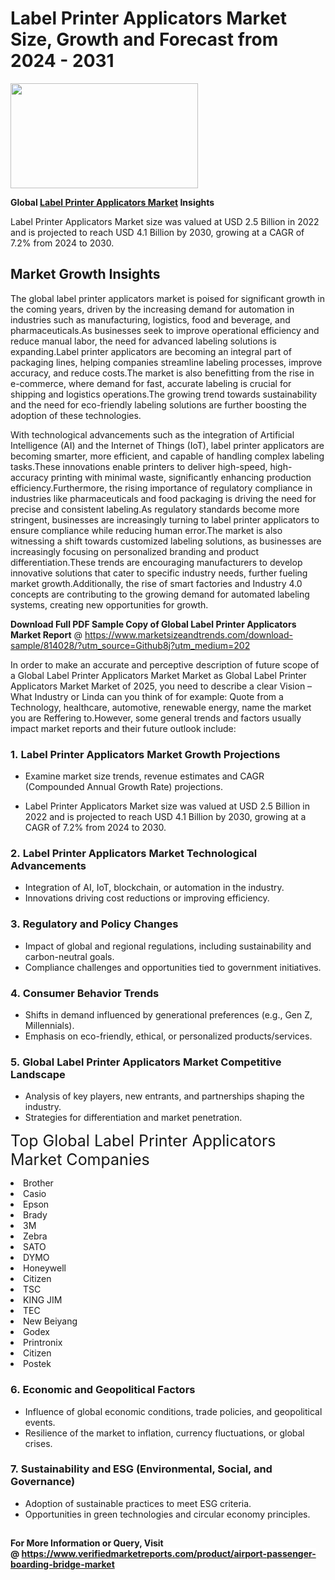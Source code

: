 <H1>Label Printer Applicators Market Size, Growth and Forecast from 2024 - 2031</H1><img class="aligncenter size-medium wp-image-584254" src="https://thirdeyenews.in/wp-content/uploads/2024/09/Global-Market-Research-300x168.jpeg" alt="" width="300" height="168" /><p><strong>Global&nbsp;<a href="https://www.marketsizeandtrends.com/download-sample/814028/?utm_source=Github8j?utm_medium=202">Label Printer Applicators Market</a> Insights</strong></p><p>Label Printer Applicators Market size was valued at USD 2.5 Billion in 2022 and is projected to reach USD 4.1 Billion by 2030, growing at a CAGR of 7.2% from 2024 to 2030.</p><p><h2>Market Growth Insights</h2> <p>The global label printer applicators market is poised for significant growth in the coming years, driven by the increasing demand for automation in industries such as manufacturing, logistics, food and beverage, and pharmaceuticals.As businesses seek to improve operational efficiency and reduce manual labor, the need for advanced labeling solutions is expanding.Label printer applicators are becoming an integral part of packaging lines, helping companies streamline labeling processes, improve accuracy, and reduce costs.The market is also benefitting from the rise in e-commerce, where demand for fast, accurate labeling is crucial for shipping and logistics operations.The growing trend towards sustainability and the need for eco-friendly labeling solutions are further boosting the adoption of these technologies.</p> <p>With technological advancements such as the integration of Artificial Intelligence (AI) and the Internet of Things (IoT), label printer applicators are becoming smarter, more efficient, and capable of handling complex labeling tasks.These innovations enable printers to deliver high-speed, high-accuracy printing with minimal waste, significantly enhancing production efficiency.Furthermore, the rising importance of regulatory compliance in industries like pharmaceuticals and food packaging is driving the need for precise and consistent labeling.As regulatory standards become more stringent, businesses are increasingly turning to label printer applicators to ensure compliance while reducing human error.The market is also witnessing a shift towards customized labeling solutions, as businesses are increasingly focusing on personalized branding and product differentiation.These trends are encouraging manufacturers to develop innovative solutions that cater to specific industry needs, further fueling market growth.Additionally, the rise of smart factories and Industry 4.0 concepts are contributing to the growing demand for automated labeling systems, creating new opportunities for growth.</p><p><span class=""><strong>Download Full PDF Sample Copy of Global Label Printer Applicators Market Report</strong> @ <a href="https://www.marketsizeandtrends.com/download-sample/814028/?utm_source=Github8j?utm_medium=202" target="_blank">https://www.marketsizeandtrends.com/download-sample/814028/?utm_source=Github8j?utm_medium=202</a></span></p><p>In order to make an accurate and perceptive description of future scope of a Global&nbsp;Label Printer Applicators Market Market as Global&nbsp;Label Printer Applicators Market Market of 2025, you need to describe a clear Vision &ndash; What Industry or Linda can you think of for example: Quote from a Technology, healthcare, automotive, renewable energy, name the market you are Reffering to.However, some general trends and factors usually impact market reports and their future outlook include:</p><h3>1.&nbsp;<strong>Label Printer Applicators Market Growth Projections</strong></h3><ul><li>Examine market size trends, revenue estimates and CAGR (Compounded Annual Growth Rate) projections.</li><li><p>Label Printer Applicators Market size was valued at USD 2.5 Billion in 2022 and is projected to reach USD 4.1 Billion by 2030, growing at a CAGR of 7.2% from 2024 to 2030.</p></li></ul><h3>2.&nbsp;<strong>Label Printer Applicators Market Technological Advancements</strong></h3><ul><li>Integration of AI, IoT, blockchain, or automation in the industry.</li><li>Innovations driving cost reductions or improving efficiency.</li></ul><h3>3.&nbsp;<strong>Regulatory and Policy Changes</strong></h3><ul><li>Impact of global and regional regulations, including sustainability and carbon-neutral goals.</li><li>Compliance challenges and opportunities tied to government initiatives.</li></ul><h3>4.&nbsp;<strong>Consumer Behavior Trends</strong></h3><ul><li>Shifts in demand influenced by generational preferences (e.g., Gen Z, Millennials).</li><li>Emphasis on eco-friendly, ethical, or personalized products/services.</li></ul><h3>5.&nbsp;<strong>Global Label Printer Applicators Market Competitive Landscape</strong></h3><ul><li>Analysis of key players, new entrants, and partnerships shaping the industry.</li><li>Strategies for differentiation and market penetration.</li></ul><p data-pm-slice="1 1 []"><span style="color: inherit; font-family: inherit; font-size: 25px;">Top Global Label Printer Applicators Market Companies</span></p><div class="" data-test-id=""><p><li>Brother</li><li> Casio</li><li> Epson</li><li> Brady</li><li> 3M</li><li> Zebra</li><li> SATO</li><li> DYMO</li><li> Honeywell</li><li> Citizen</li><li> TSC</li><li> KING JIM</li><li> TEC</li><li> New Beiyang</li><li> Godex</li><li> Printronix</li><li> Citizen</li><li> Postek</li></p></div><h3>6.&nbsp;<strong>Economic and Geopolitical Factors</strong></h3><ul><li>Influence of global economic conditions, trade policies, and geopolitical events.</li><li>Resilience of the market to inflation, currency fluctuations, or global crises.</li></ul><h3>7.&nbsp;<strong>Sustainability and ESG (Environmental, Social, and Governance)</strong></h3><ul><li>Adoption of sustainable practices to meet ESG criteria.</li><li>Opportunities in green technologies and circular economy principles.</li></ul><h2><strong style="font-size: 14px;">For More Information or Query, Visit @&nbsp;</strong><a style="background-color: #ffffff; font-size: 14px;" href="https://www.marketsizeandtrends.com/report/label-printer-applicators-market/" target="_blank">https://www.verifiedmarketreports.com/product/airport-passenger-boarding-bridge-market</a></h2>